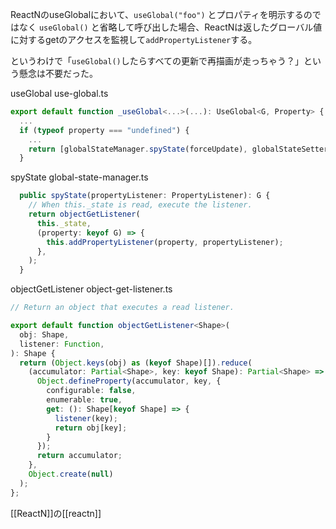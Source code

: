 
ReactNのuseGlobalにおいて、`useGlobal("foo")` とプロパティを明示するのではなく `useGlobal()` と省略して呼び出した場合、ReactNは返したグローバル値に対するgetのアクセスを監視して`addPropertyListener`する。

というわけで「`useGlobal()`したらすべての更新で再描画が走っちゃう？」という懸念は不要だった。

useGlobal
use-global.ts

```typescript
export default function _useGlobal<...>(...): UseGlobal<G, Property> {
  ...
  if (typeof property === "undefined") {
    ... 
    return [globalStateManager.spyState(forceUpdate), globalStateSetter];
  }
```


spyState
global-state-manager.ts

```typescript
  public spyState(propertyListener: PropertyListener): G {
    // When this._state is read, execute the listener.
    return objectGetListener(
      this._state,
      (property: keyof G) => {
        this.addPropertyListener(property, propertyListener);
      },
    );
  }
```


objectGetListener
object-get-listener.ts

```typescript
// Return an object that executes a read listener.

export default function objectGetListener<Shape>(
  obj: Shape,
  listener: Function,
): Shape {
  return (Object.keys(obj) as (keyof Shape)[]).reduce(
    (accumulator: Partial<Shape>, key: keyof Shape): Partial<Shape> => {
      Object.defineProperty(accumulator, key, {
        configurable: false,
        enumerable: true,
        get: (): Shape[keyof Shape] => {
          listener(key);
          return obj[key];
        }
      });
      return accumulator;
    },
    Object.create(null)
  );
};
```


[[ReactN]]の[[reactn]]
